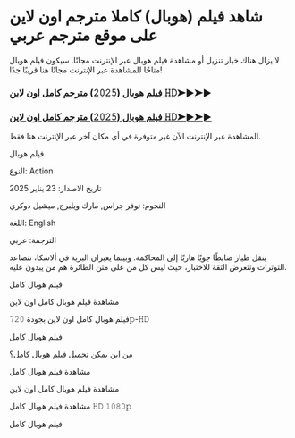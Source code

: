 # شاهد فيلم (هوبال)  كاملا مترجم اون لاين على موقع مترجم عربي
لا يزال هناك خيار تنزيل أو مشاهدة فيلم هوبال عبر الإنترنت مجانًا. سيكون فيلم هوبال متاحًا للمشاهدة عبر الإنترنت مجانًا هنا قريبًا جدًا!

### [فيلم هوبال (𝟸𝟶𝟸𝟻) مترجم كامل اون لاين 𝙷𝙳➤►➤►](https://tinyurl.com/35kxyd9t)

### [فيلم هوبال (𝟸𝟶𝟸𝟻) مترجم كامل اون لاين 𝙷𝙳➤►➤►](https://tinyurl.com/35kxyd9t)

المشاهدة عبر الإنترنت الآن غير متوفرة في أي مكان آخر عبر الإنترنت هنا فقط.


فيلم هوبال

النوع: Action

تاريخ الاصدار: 23 يناير 2025

النجوم: توفر جراس, مارك ويلبرج, ميشيل دوكري

اللغة: English

الترجمة: عربي

ينقل طيار ضابطًا جويًا هاربًا إلى المحاكمة. وبينما يعبران البرية في ألاسكا، تتصاعد التوترات وتتعرض الثقة للاختبار، حيث ليس كل من على متن الطائرة هم من يبدون عليه.


فيلم هوبال كامل

مشاهدة فيلم هوبال كامل اون لاين

فيلم هوبال كامل اون لاين بجودة 𝟽𝟸𝟶𝚙-𝙷𝙳

فيلم هوبال كامل

من اين يمكن تحميل فيلم هوبال كامل؟

مشاهدة فيلم هوبال كامل

مشاهدة فيلم هوبال كامل اون لاين

مشاهدة فيلم هوبال كامل 𝙷𝙳 𝟷𝟶𝟾𝟶𝚙

فيلم هوبال كامل
